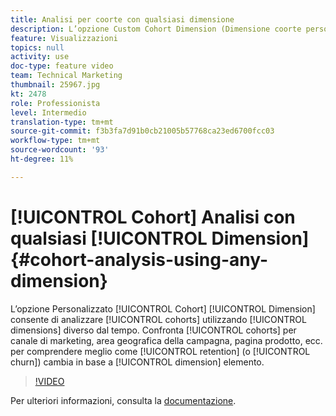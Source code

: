 ```yaml
---
title: Analisi per coorte con qualsiasi dimensione
description: L’opzione Custom Cohort Dimension (Dimensione coorte personalizzata) consente di analizzare le coorti utilizzando dimensioni diverse dal tempo. Confronta le coorti per canale di marketing, regione della campagna, pagina del prodotto, ecc. per comprendere meglio in che modo la fidelizzazione (o abbandono) cambia in base all’elemento dimensionale.
feature: Visualizzazioni
topics: null
activity: use
doc-type: feature video
team: Technical Marketing
thumbnail: 25967.jpg
kt: 2478
role: Professionista
level: Intermedio
translation-type: tm+mt
source-git-commit: f3b3fa7d91b0cb21005b57768ca23ed6700fcc03
workflow-type: tm+mt
source-wordcount: '93'
ht-degree: 11%

---
```



# [!UICONTROL Cohort] Analisi con qualsiasi  [!UICONTROL Dimension] {#cohort-analysis-using-any-dimension}

L’opzione Personalizzato [!UICONTROL Cohort] [!UICONTROL Dimension] consente di analizzare [!UICONTROL cohorts] utilizzando [!UICONTROL dimensions] diverso dal tempo. Confronta [!UICONTROL cohorts] per canale di marketing, area geografica della campagna, pagina prodotto, ecc. per comprendere meglio come [!UICONTROL retention] (o [!UICONTROL churn]) cambia in base a [!UICONTROL dimension] elemento.

>[!VIDEO](https://video.tv.adobe.com/v/25967/?quality=12)

Per ulteriori informazioni, consulta la [documentazione](https://marketing.adobe.com/resources/help/it_IT/analytics/analysis-workspace/cohort_analysis.html).
